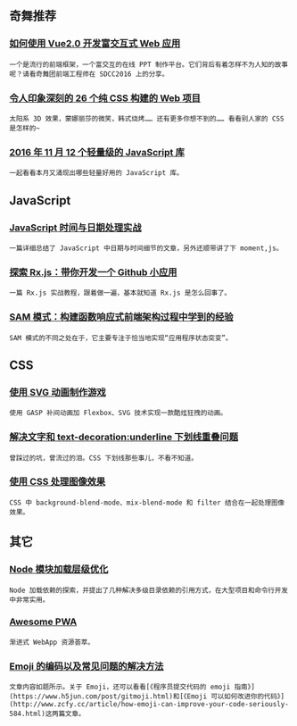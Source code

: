 
## 奇舞推荐

### [如何使用 Vue2.0 开发富交互式 Web 应用](http://ppt.baomitu.com/display?slide_id=52096df3)

    一个是流行的前端框架，一个富交互的在线 PPT 制作平台。它们背后有着怎样不为人知的故事呢？请看奇舞团前端工程师在 SDCC2016 上的分享。

### [令人印象深刻的 26 个纯 CSS 构建的 Web 项目](http://www.jianshu.com/p/b321d1095106)

    太阳系 3D 效果，蒙娜丽莎的微笑，韩式烧烤…… 还有更多你想不到的…… 看看别人家的 CSS 是怎样的~

### [2016 年 11 月 12 个轻量级的 JavaScript 库](https://www.oschina.net/news/79316/2016-11-javascript-library)

    一起看看本月又涌现出哪些轻量好用的 JavaScript 库。

## JavaScript

### [JavaScript 时间与日期处理实战](https://segmentfault.com/a/1190000007581722)

    一篇详细总结了 JavaScript 中日期与时间细节的文章，另外还顺带讲了下 moment,js。

### [探索 Rx.js：带你开发一个 Github 小应用](https://segmentfault.com/a/1190000007562818)

    一篇 Rx.js 实战教程，跟着做一遍，基本就知道 Rx.js 是怎么回事了。

### [SAM 模式：构建函数响应式前端架构过程中学到的经验](http://www.infoq.com/cn/articles/sam-lessons-learned-front-end-reactive-architectures?utm_source=tuicool&utm_medium=referral)

    SAM 模式的不同之处在于，它主要专注于恰当地实现“应用程序状态突变”。

## CSS

### [使用 SVG 动画制作游戏](http://www.zcfy.cc/article/1691)

    使用 GASP 补间动画加 Flexbox、SVG 技术实现一款酷炫狂拽的动画。

### [解决文字和 text-decoration:underline 下划线重叠问题](http://www.zhangxinxu.com/wordpress/2016/11/css-text-decoration-underline-skip-override/)

    曾踩过的坑，曾流过的泪。CSS 下划线那些事儿，不看不知道。

### [使用 CSS 处理图像效果](http://www.w3cplus.com/css3/image-effects-with-css.html)

    CSS 中 background-blend-mode、mix-blend-mode 和 filter 结合在一起处理图像效果。

## 其它

### [Node 模块加载层级优化](http://www.cnblogs.com/accordion/p/6074350.html)

    Node 加载依赖的探索，并提出了几种解决多级目录依赖的引用方式，在大型项目和命令行开发中非常实用。

### [Awesome PWA](https://github.com/sundway/awesome-pwa)

    渐进式 WebApp 资源荟萃。

### [Emoji 的编码以及常见问题的解决方法](https://segmentfault.com/a/1190000007594620)

    文章内容如题所示。关于 Emoji，还可以看看[《程序员提交代码的 emoji 指南》](https://www.h5jun.com/post/gitmoji.html)和[《Emoji 可以如何改进你的代码》](http://www.zcfy.cc/article/how-emoji-can-improve-your-code-seriously-584.html)这两篇文章。

